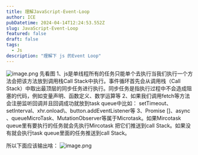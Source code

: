 ```yaml
---
title: 理解JavaScript-Event-Loop
author: ICE
pubDatetime: 2024-04-14T12:24:53.552Z
slug: JavaScript-Event-Loop
featured: false
draft: false
tags:
  - Js
description: "理解下 js 的Event Loop"
---
```


![image.png](https://staticfile.1024online.top/blog-image/2024/04/78cf6e5894ec8362be174e03088339ac.png)
先看图
1、js是单线程所有的任务只能单个去执行当我们执行一个方法会把该方法放到调用栈Call Stack中执行。事件循环首先会从调用栈（Call Stack）中取出最顶层的同步任务进行执行。同步任务是指执行过程中不会造成阻塞的代码，例如变量声明、函数定义、数学运算等
2、如果我们调用fetch等方法会注册监听回调并且回调成功就放到task queue中比如：
setTimeout、setInterval、xhr.onload\、button.addEventListener等
3、Promise []、async 、queueMicroTask、MutationObserver等属于Microtask。如果Mircotask queue里有要执行的任务就会先执行Mircotask 把它们推送到call Stack。如果没有就会执行task queue里面的任务推送到call Stack。

所以下面应该输出啥：
![image.png](https://staticfile.1024online.top/blog-image/2024/04/468e1c58e138e8d67dc5b39f79370012.png)
